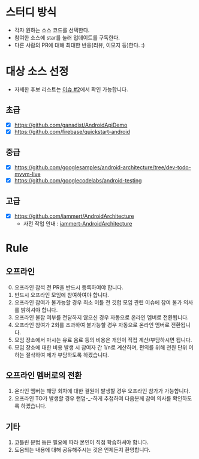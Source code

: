 # 스터디 방식

* 각자 원하는 소스 코드를 선택한다.
* 참여한 소스에 star를 눌러 업데이트를 구독한다.
* 다른 사람의 PR에 대해 최대한 반응(리뷰, 이모지 등)한다. :)

# 대상 소스 선정

* 자세한 후보 리스트는 [이슈 #2](https://github.com/kotlin-korea/SundaySadang-Log/issues/2)에서 확인 가능합니다.

## 초급
- [x] https://github.com/ganadist/AndroidApiDemo
- [x] https://github.com/firebase/quickstart-android

## 중급
- [x] https://github.com/googlesamples/android-architecture/tree/dev-todo-mvvm-live
- [x] https://github.com/googlecodelabs/android-testing

## 고급
- [x] https://github.com/iammert/AndroidArchitecture
   - 사전 작업 안내 : [iammert-AndroidArchitecture](https://github.com/kotlin-korea/Study-Log/blob/master/iammert-AndroidArchitecture.md)
  
# Rule

## 오프라인

0. 오프라인 참석 전 PR을 반드시 등록하여야 합니다.
1. 반드시 오프라인 모임에 참여하여야 합니다.
2. 오프라인 참여가 불가능할 경우 최소 이틀 전 깃헙 모임 관련 이슈에 참여 불가 의사를 밝히셔야 합니다.
3. 오프라인 불참 여부를 전달하지 않으신 경우 자동으로 온라인 멤버로 전환됩니다.
4. 오프라인 참여가 2회를 초과하여 불가능할 경우 자동으로 온라인 멤버로 전환됩니다.
5. 모임 장소에서 마시는 유료 음료 등의 비용은 개인이 직접 계산/부담하시면 됩니다.
6. 모임 장소에 대한 비용 발생 시 참여자 간 1/n로 계산하며, 편의를 위해 천원 단위 이하는 절삭하여 제가 부담하도록 하겠습니다.

## 오프라인 멤버로의 전환

1. 온라인 멤버는 해당 회차에 대한 결원이 발생할 경우 오프라인 참가가 가능합니다.
2. 오프라인 TO가 발생할 경우 랜덤-_-하게 추첨하여 다음분께 참여 의사를 확인하도록 하곘습니다.

## 기타

1. 코틀린 문법 등은 필요에 따라 본인이 직접 학습하셔야 합니다.
2. 도움되는 내용에 대해 공유해주시는 것은 언제든지 환영합니다.
